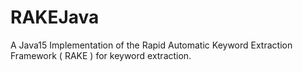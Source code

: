 # RAKEJava
A Java15 Implementation of the Rapid Automatic Keyword Extraction Framework ( RAKE ) for keyword extraction.
